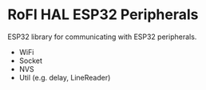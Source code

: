 # RoFI HAL ESP32 Peripherals

ESP32 library for communicating with ESP32 peripherals.

- WiFi
- Socket
- NVS
- Util (e.g. delay, LineReader)
